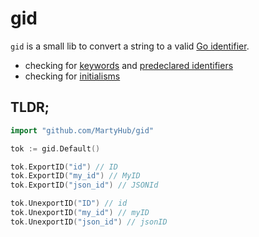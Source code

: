 # gid

`gid` is a small lib to convert a string to a valid [Go identifier](https://go.dev/ref/spec#Identifiers).

* checking for [keywords](https://go.dev/ref/spec#Keywords)
  and [predeclared identifiers](https://go.dev/ref/spec#Predeclared_identifiers)
* checking for [initialisms](https://github.com/golang/go/wiki/CodeReviewComments#initialisms)

## TLDR;

```go
import "github.com/MartyHub/gid"

tok := gid.Default()

tok.ExportID("id") // ID 
tok.ExportID("my_id") // MyID 
tok.ExportID("json_id") // JSONId

tok.UnexportID("ID") // id 
tok.UnexportID("my_id") // myID 
tok.UnexportID("json_id") // jsonID
```
